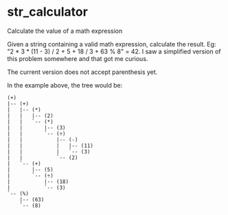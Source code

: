 # str_calculator
Calculate the value of a math expression

Given a string containing a valid math expression, calculate the result. Eg: "2 * 3 * (11 - 3) / 2 + 5 + 18 / 3 + 63 % 8" = 42.
I saw a simplified version of this problem somewhere and that got me curious.

The current version does not accept parenthesis yet.

In the example above, the tree would be:

```
(+)
|-- (+)
|   |-- (*)
|   |   |-- (2)
|   |   `-- (*)
|   |       |-- (3)
|   |       `-- (÷)
|   |           |-- (-)
|   |           |   |-- (11)
|   |           |   `-- (3)
|   |           `-- (2)
|   `-- (+)
|       |-- (5)
|       `-- (÷)
|           |-- (18)
|           `-- (3)
`-- (%)
    |-- (63)
    `-- (8)
```

